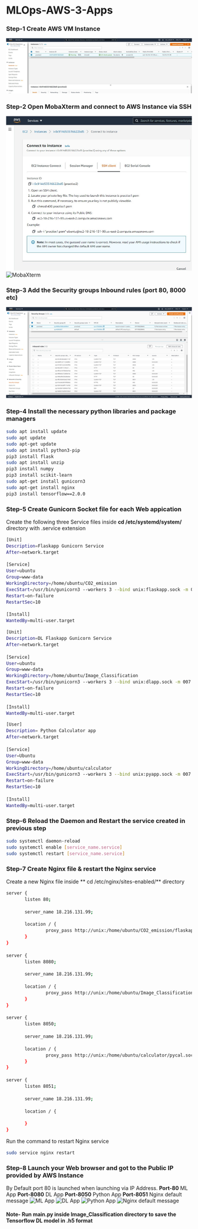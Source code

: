 # MLOps-AWS-3-Apps
### Step-1 Create AWS VM Instance
![AWS VM Instance](https://github.com/dee-walia20/MLOps-AWS-3-Apps/blob/master/images/1.jpg) 
### Step-2 Open MobaXterm and connect to AWS Instance via SSH
![SSH connect](https://github.com/dee-walia20/MLOps-AWS-3-Apps/blob/master/images/2.jpg)
![MobaXterm](https://github.com/dee-walia20/MLOps-AWS-3-Apps/blob/master/images/4.jpg)
### Step-3 Add the Security groups Inbound rules (port 80, 8000 etc)
![Inbound Rules](https://github.com/dee-walia20/MLOps-AWS-3-Apps/blob/master/images/3.jpg)
### Step-4 Install the necessary python libraries and package managers
``` bash
sudo apt install update
sudo apt update
sudo apt-get update
sudo apt install python3-pip
pip3 install flask
sudo apt install unzip
pip3 install numpy
pip3 install scikit-learn
sudo apt-get install gunicorn3
sudo apt-get install nginx
pip3 install tensorflow==2.0.0
```
### Step-5 Create Gunicorn Socket file for each Web appication
Create the following three Service files inside **cd /etc/systemd/system/** directory with .service extension
``` bash
[Unit]
Description=Flaskapp Gunicorn Service
After=network.target

[Service]
User=ubuntu
Group=www-data
WorkingDirectory=/home/ubuntu/CO2_emission
ExecStart=/usr/bin/gunicorn3 --workers 3 --bind unix:flaskapp.sock -m 007 app:app
Restart=on-failure
RestartSec=10

[Install]
WantedBy=multi-user.target

```
``` bash
[Unit]
Description=DL Flaskapp Gunicorn Service
After=network.target

[Service]
User=ubuntu
Group=www-data
WorkingDirectory=/home/ubuntu/Image_Classification
ExecStart=/usr/bin/gunicorn3 --workers 3 --bind unix:dlapp.sock -m 007 app:app
Restart=on-failure
RestartSec=10

[Install]
WantedBy=multi-user.target

```
``` bash
[User]
Description= Python Calculator app
After=network.target

[Service]
User=Ubuntu
Group=www-data
WorkingDirectory=/home/ubuntu/calculator
ExecStart=/usr/bin/gunicorn3 --workers 3 --bind unix:pyapp.sock -m 007 app:app
Restart=on-failure
RestartSec=10

[Install]
WantedBy=multi-user.target

```
### Step-6 Reload the Daemon and Restart the service created in previous step
``` bash
sudo systemctl daemon-reload
sudo systemctl enable [service_name.service]
sudo systemctl restart [service_name.service]
```
### Step-7 Create Nginx file & restart the Nginx service
Create a new Nginx file inside **  cd /etc/nginx/sites-enabled/** directory
``` bash
server {
       listen 80;

       server_name 18.216.131.99;

       location / {
               proxy_pass http://unix:/home/ubuntu/CO2_emission/flaskapp.sock;
       }
}

server {
       listen 8080;

       server_name 18.216.131.99;

       location / {
               proxy_pass http://unix:/home/ubuntu/Image_Classification/dlapp.sock;
       }
}

server {
       listen 8050;

       server_name 18.216.131.99;

       location / {
               proxy_pass http://unix:/home/ubuntu/calculator/pycal.sock;
       }
}

server {
       listen 8051;

       server_name 18.216.131.99;

       location / {

       }
}

```
Run the command to restart Nginx service
``` bash
sudo service nginx restart
```
### Step-8 Launch your Web browser and got to the Public IP provided by AWS Instance
By Default port 80 is launched when launching via IP Address.
**Port-80** ML App
**Port-8080** DL App
**Port-8050** Python App
**Port-8051** Nginx default message
![ML App](https://github.com/dee-walia20/MLOps-AWS-3-Apps/blob/master/images/5.jpg)
![DL App](https://github.com/dee-walia20/MLOps-AWS-3-Apps/blob/master/images/6.jpg)
![Python App](https://github.com/dee-walia20/MLOps-AWS-3-Apps/blob/master/images/7.jpg)
![Nginx default message](https://github.com/dee-walia20/MLOps-AWS-3-Apps/blob/master/images/8.jpg)

#### Note- Run main.py inside Image_Classification directory to save the Tensorflow DL model in .h5 format
